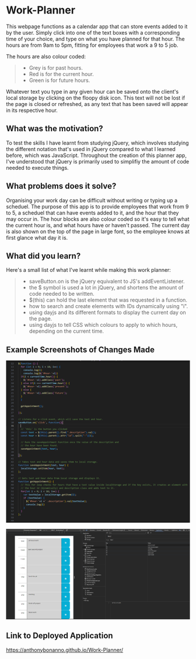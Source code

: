 # Work-Planner
This webpage functions as a calendar app that can store events added to it by the user. Simply click into one of the text boxes with a corresponding time of your choice,
and type on what you have planned for that hour. The hours are from 9am to 5pm, fitting for employees that work a 9 to 5 job.

The hours are also colour coded:
>
>- Grey is for past hours.
>- Red is for the current hour.
>- Green is for future hours.

Whatever text you type in any given hour can be saved onto the client's local storage by clicking on the floopy disk icon. This text will not be lost if the page is closed or
refreshed, as any text that has been saved will appear in its respective hour.


## What was the motivation?

To test the skills I have learnt from studying jQuery, which involves studying the different notation that's used in jQuery compared to what I learned before, which was
JavaScript. Throughout the creation of this planner app, I've understood that jQuery is primarily used to simplifiy the amount of code needed to execute things.


## What problems does it solve?

Organising your work day can be difficult without writing or typing up a scheduel. The purpose of this app is to provide employees that work from 9 to 5, a scheduel that can
have events added to it, and the hour that they may occur in. The hour blocks are also colour coded so it's easy to tell what the current hour is, and what hours have or
haven't passed. The current day is also shown on the top of the page in large font, so the employee knows at first glance what day it is.

## What did you learn?

Here's a small list of what I've learnt while making this work planner:
>
>- saveButton.on is the jQuery equivalent to JS's addEventListener.
>- the $ symbol is used a lot in jQuery, and shortens the amount of code needed to be written.
>- $(this) can hold the last element that was requested in a function.
>- how to search and create elements with IDs dynamically using "i".
>- using dayjs and its different formats to display the current day on the page.
>- using dayjs to tell CSS which colours to apply to which hours, depending on the current time.

## Example Screenshots of Changes Made

![alt text](https://github.com/AnthonyBonanno/Work-Planner/blob/main/assets/images/Capture.PNG)

![alt text](https://github.com/AnthonyBonanno/Work-Planner/blob/main/assets/images/Capture1.PNG)

## Link to Deployed Application

https://anthonybonanno.github.io/Work-Planner/ 